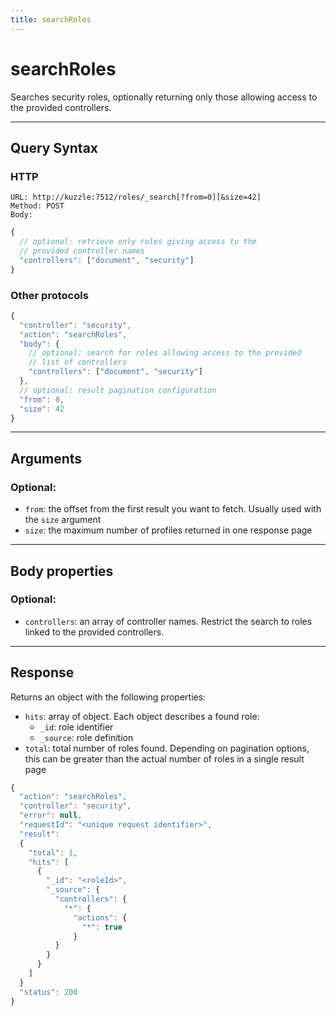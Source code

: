 ```yaml
---
title: searchRoles
---
```


# searchRoles

<SinceBadge version="1.0.0" />

Searches security roles, optionally returning only those allowing access to the provided controllers.

---

## Query Syntax

### HTTP

```http
URL: http://kuzzle:7512/roles/_search[?from=0][&size=42]
Method: POST
Body:
```

```js
{
  // optional: retrieve only roles giving access to the
  // provided controller names
  "controllers": ["document", "security"]
}
```

### Other protocols

```js
{
  "controller": "security",
  "action": "searchRoles",
  "body": {
    // optional: search for roles allowing access to the provided
    // list of controllers
    "controllers": ["document", "security"]
  },
  // optional: result pagination configuration
  "from": 0,
  "size": 42
}
```

---

## Arguments

### Optional:

- `from`: the offset from the first result you want to fetch. Usually used with the `size` argument
- `size`: the maximum number of profiles returned in one response page

---

## Body properties

### Optional:

- `controllers`: an array of controller names. Restrict the search to roles linked to the provided controllers.

---

## Response

Returns an object with the following properties:

- `hits`: array of object. Each object describes a found role:
  - `_id`: role identifier
  - `_source`: role definition
- `total`: total number of roles found. Depending on pagination options, this can be greater than the actual number of roles in a single result page

```javascript
{
  "action": "searchRoles",
  "controller": "security",
  "error": null,
  "requestId": "<unique request identifier>",
  "result":
  {
    "total": 1,
    "hits": [
      {
        "_id": "<roleId>",
        "_source": {
          "controllers": {
            "*": {
              "actions": {
                "*": true
              }
          }
        }
      }
    ]
  }
  "status": 200
}
```
